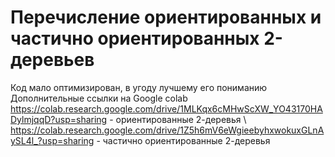 # Перечисление ориентированных и частично ориентированных 2-деревьев
 Код мало оптимизирован, в угоду лучшему его пониманию
 Дополнительные ссылки на Google colab
 https://colab.research.google.com/drive/1MLKqx6cMHwScXW_YO43170HADylmjqqD?usp=sharing - ориентированные 2-деревья
 \\
 https://colab.research.google.com/drive/1Z5h6mV6eWgieebyhxwokuxGLnAySL4l_?usp=sharing - частично ориентированные 2-деревья
